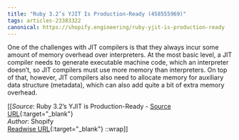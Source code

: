 ```yaml
---
title: "Ruby 3.2’s YJIT Is Production-Ready (458555969)"
tags: articles-23383322
canonical: https://shopify.engineering/ruby-yjit-is-production-ready
---
```


One of the challenges with JIT compilers is that they always incur some amount of memory overhead over interpreters. At the most basic level, a JIT compiler needs to generate executable machine code, which an interpreter doesn’t, so JIT compilers must use more memory than interpreters. On top of that, however, JIT compilers also need to allocate memory for auxiliary data structure (metadata), which can also add quite a bit of extra memory overhead.


[[_Source_: Ruby 3.2’s YJIT is Production-Ready - [Source URL](https://shopify.engineering/ruby-yjit-is-production-ready){:target="_blank"}<br>
_Author_: Shopify<br>
[Readwise URL](https://readwise.io/open/458555969){:target="_blank"}
::wrap]]